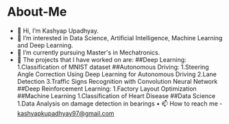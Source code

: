 # About-Me
-	👋 Hi, I’m Kashyap Upadhyay.
-	👀 I’m interested in Data Science, Artificial Intelligence, Machine Learning and Deep Learning.
-	🌱 I’m currently pursuing Master's in Mechatronics.
-	🚗 The projects that I have worked on are:
##Deep Learning:
1.Classification of MNIST dataset
##Autonomous Driving:
1.Steering Angle Correction Using Deep Learning for Autonomous Driving
2.Lane Detection
3.Traffic Signs Recognition with Convolution Neural Network
##Deep Reinforcement Learning:
1.Factory Layout Optimization
##Machine Learning
1.Classification of Heart Disease
##Data Science
1.Data Analysis on damage detection in bearings
•	📫 How to reach me - kashyapkupadhyay97@gmail.com


